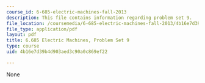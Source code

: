 ```yaml
---
course_id: 6-685-electric-machines-fall-2013
description: This file contains information regarding problem set 9.
file_location: /coursemedia/6-685-electric-machines-fall-2013/4b16e7d39b4d903aed3c90a0c869ef22_MIT6_685F13_ps09.pdf
file_type: application/pdf
layout: pdf
title: 6.685 Electric Machines, Problem Set 9
type: course
uid: 4b16e7d39b4d903aed3c90a0c869ef22

---
```

None